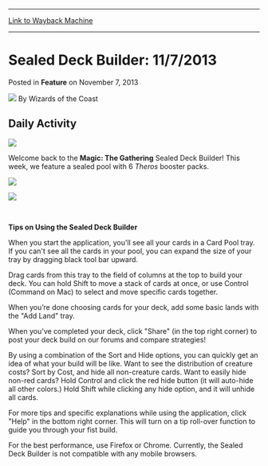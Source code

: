 
---
[Link to Wayback Machine](https://web.archive.org/web/20220127125019/https://magic.wizards.com/en/articles/archive/feature/sealed-deck-builder-1172013-2013-11-07)

[_metadata_:wayback_url]:- "https://magic.wizards.com/en/articles/archive/feature/sealed-deck-builder-1172013-2013-11-07"
[_metadata_:wayback_raw_url]:- "https://web.archive.org/web/20220127125019id_/https://magic.wizards.com/en/articles/archive/feature/sealed-deck-builder-1172013-2013-11-07"
[_metadata_:wayback_capture_timestamp]:- "2022-01-27 12:50:19+00:00"
[_metadata_:publish_date]:- "2013-11-07"
[_metadata_:description]:- "Daily Activity Welcome back to the Magic: The Gathering Sealed Deck Builder! This week, we feature a sealed pool with 6 Theros booster packs. Tips on Using the Sealed Deck Builder When you start the application, you'll see all your cards in a Card Pool tray. If you can't see all the cards in your pool, you can expand the size of your tray by dragging black tool bar upward."
[_metadata_:generator]:- "Drupal 7 (http://drupal.org)"
---


Sealed Deck Builder: 11/7/2013
==============================



 Posted in **Feature**
 on November 7, 2013 






![](https://media.magic.wizards.com/styles/auth_small/public/images/person/wizards_author.jpg)
By Wizards of the Coast












Daily Activity
--------------


![](https://media.magic.wizards.com/image_legacy_migration/mtg/images/daily/activity/sbd_logo.jpg)


Welcome back to the **Magic: The Gathering** Sealed Deck Builder! This week, we feature a sealed pool with 6  *Theros* booster packs.


[![](https://media.magic.wizards.com/image_legacy_migration/magic/sealeddeckbuilder/assets/Frontloader-PreviewTHS.jpg)](#)


[![](https://media.magic.wizards.com/image_legacy_migration/mtg/images/daily/activity/sealedDeckBuilderButton_Static.jpg)](#)


 


**Tips on Using the Sealed Deck Builder**


When you start the application, you'll see all your cards in a Card Pool tray. If you can't see all the cards in your pool, you can expand the size of your tray by dragging black tool bar upward.


Drag cards from this tray to the field of columns at the top to build your deck. You can hold Shift to move a stack of cards at once, or use Control (Command on Mac) to select and move specific cards together.


When you’re done choosing cards for your deck, add some basic lands with the "Add Land" tray.


When you've completed your deck, click "Share" (in the top right corner) to post your deck build on our forums and compare strategies!


By using a combination of the Sort and Hide options, you can quickly get an idea of what your build will be like. Want to see the distribution of creature costs? Sort by Cost, and hide all non-creature cards. Want to easily hide non-red cards? Hold Control and click the red hide button (it will auto-hide all other colors.) Hold Shift while clicking any hide option, and it will unhide all cards.


For more tips and specific explanations while using the application, click "Help" in the bottom right corner. This will turn on a tip roll-over function to guide you through your fist build.


For the best performance, use Firefox or Chrome. Currently, the Sealed Deck Builder is not compatible with any mobile browsers.








